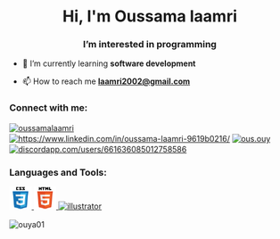 
<h1 align="center">Hi, I'm Oussama laamri</h1>
<h3 align="center">I’m interested in programming</h3>

- 🌱 I’m currently learning **software development**

- 📫 How to reach me **laamri2002@gmail.com**

<h3 align="left">Connect with me:</h3>
<p align="left">
<a href="https://twitter.com/oussamalaamri" target="blank"><img align="center" src="https://raw.githubusercontent.com/rahuldkjain/github-profile-readme-generator/master/src/images/icons/Social/twitter.svg" alt="oussamalaamri" height="30" width="40" /></a>
<a href="https://www.linkedin.com/in/oussama-laamri-9619b0216/" target="blank"><img align="center" src="https://raw.githubusercontent.com/rahuldkjain/github-profile-readme-generator/master/src/images/icons/Social/linked-in-alt.svg" alt="https://www.linkedin.com/in/oussama-laamri-9619b0216/" height="30" width="40" /></a>
<a href="https://instagram.com/ous.ouy" target="blank"><img align="center" src="https://raw.githubusercontent.com/rahuldkjain/github-profile-readme-generator/master/src/images/icons/Social/instagram.svg" alt="ous.ouy" height="30" width="40" /></a>
<a href="https://discordapp.com/users/661636085012758586" target="blank"><img align="center" src="https://raw.githubusercontent.com/rahuldkjain/github-profile-readme-generator/master/src/images/icons/Social/discord.svg" alt="discordapp.com/users/661636085012758586" height="30" width="40" /></a>
</p>

<h3 align="left">Languages and Tools:</h3>
<p align="left"> <a href="https://www.w3schools.com/css/" target="_blank" rel="noreferrer"> <img src="https://raw.githubusercontent.com/devicons/devicon/master/icons/css3/css3-original-wordmark.svg" alt="css3" width="40" height="40"/> </a> <a href="https://www.w3.org/html/" target="_blank" rel="noreferrer"> <img src="https://raw.githubusercontent.com/devicons/devicon/master/icons/html5/html5-original-wordmark.svg" alt="html5" width="40" height="40"/> </a> <a href="https://www.adobe.com/in/products/illustrator.html" target="_blank" rel="noreferrer"> <img src="https://www.vectorlogo.zone/logos/adobe_illustrator/adobe_illustrator-icon.svg" alt="illustrator" width="40" height="40"/> </a> </p>

<p><img align="center" src="https://github-readme-stats.vercel.app/api/top-langs?username=ouya01&show_icons=true&locale=en&layout=compact" alt="ouya01" /></p>
